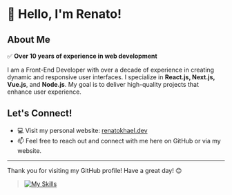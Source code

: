 # 👋 Hello, I'm Renato!

## About Me

✅ **Over 10 years of experience in web development**

I am a Front-End Developer with over a decade of experience in creating dynamic and responsive user interfaces. I specialize in **React.js, Next.js, Vue.js**, and **Node.js**. My goal is to deliver high-quality projects that enhance user experience.

## Let's Connect!
- 💻 Visit my personal website: [renatokhael.dev](https://renatokhael.dev)
- 📫 Feel free to reach out and connect with me here on GitHub or via my website.

---

Thank you for visiting my GitHub profile! Have a great day! 😊

> [![My Skills](https://skillicons.dev/icons?i=html,css,js,ts,react,vue,nodejs,mongodb,firebase,docker)](https://skillicons.dev)
